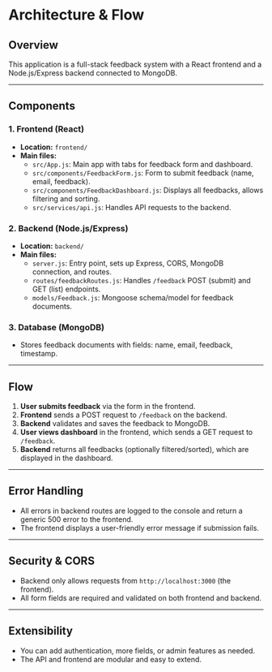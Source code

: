 # Architecture & Flow

## Overview
This application is a full-stack feedback system with a React frontend and a Node.js/Express backend connected to MongoDB.

---

## Components

### 1. Frontend (React)
- **Location:** `frontend/`
- **Main files:**
  - `src/App.js`: Main app with tabs for feedback form and dashboard.
  - `src/components/FeedbackForm.js`: Form to submit feedback (name, email, feedback).
  - `src/components/FeedbackDashboard.js`: Displays all feedbacks, allows filtering and sorting.
  - `src/services/api.js`: Handles API requests to the backend.

### 2. Backend (Node.js/Express)
- **Location:** `backend/`
- **Main files:**
  - `server.js`: Entry point, sets up Express, CORS, MongoDB connection, and routes.
  - `routes/feedbackRoutes.js`: Handles `/feedback` POST (submit) and GET (list) endpoints.
  - `models/Feedback.js`: Mongoose schema/model for feedback documents.

### 3. Database (MongoDB)
- Stores feedback documents with fields: name, email, feedback, timestamp.

---

## Flow

1. **User submits feedback** via the form in the frontend.
2. **Frontend** sends a POST request to `/feedback` on the backend.
3. **Backend** validates and saves the feedback to MongoDB.
4. **User views dashboard** in the frontend, which sends a GET request to `/feedback`.
5. **Backend** returns all feedbacks (optionally filtered/sorted), which are displayed in the dashboard.

---

## Error Handling
- All errors in backend routes are logged to the console and return a generic 500 error to the frontend.
- The frontend displays a user-friendly error message if submission fails.

---

## Security & CORS
- Backend only allows requests from `http://localhost:3000` (the frontend).
- All form fields are required and validated on both frontend and backend.

---

## Extensibility
- You can add authentication, more fields, or admin features as needed.
- The API and frontend are modular and easy to extend. 